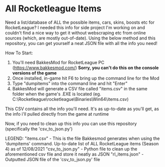 # All Rocketleague Items

Need a list/database of ALL the possible items, cars, skins, boosts etc for RocketLeague? I needed this info for side project I'm working on and couldn't find a nice way to get it without webscraping etc from online sources (which, are mostly out-of-date). Using the below method and this repository, you can get yourself a neat JSON file with all the info you need! 

How To Start: 

1. You'll need BakkesMod for RocketLeague PC (https://www.bakkesmod.com/) **Sorry, you can't do this on the console versions of the game** 
2. Once installed, in-game hit F6 to bring up the command line for the Mod 
3. Type "dumpitems" into the command line and hit "Enter"
4. BakkesMod will generate a CSV file called "items.csv" in the same folder when the game's .EXE is located (eg. C:\Rocketleague\rocketleague\Binaries\Win64\items.csv)


This CSV contains all the info you'll need. It's as up-to-date as you'll get, as the info i'll pulled directly from the game at runtime

Now, if you need to clean up this info you can use this repository (specifically the 'csv_to_json.py') 


LEGEND:
"items.csv" - This is the file Bakkesmod generates when using the 'dumpitems' command. Up-to-date list of ALL RocketLeague items (Season 4) as of 12/08/2021
"csv_to_json.py" - Python file to clean up the aforementioned csv file and store it neatly as JSON
"rl_items.json" - Outputted JSON file of the 'csv_to_json.py' file 




